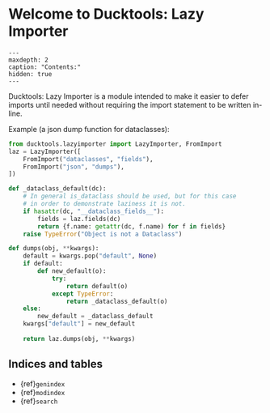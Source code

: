 # Welcome to Ducktools: Lazy Importer #

```{toctree}
---
maxdepth: 2
caption: "Contents:"
hidden: true
---
```

Ducktools: Lazy Importer is a module intended to make it easier to defer
imports until needed without requiring the import statement to be written
in-line.

Example (a json dump function for dataclasses):

```python
from ducktools.lazyimporter import LazyImporter, FromImport
laz = LazyImporter([
    FromImport("dataclasses", "fields"),
    FromImport("json", "dumps"),
])

def _dataclass_default(dc):
    # In general is_dataclass should be used, but for this case
    # in order to demonstrate laziness it is not.
    if hasattr(dc, "__dataclass_fields__"):
        fields = laz.fields(dc)
        return {f.name: getattr(dc, f.name) for f in fields}
    raise TypeError("Object is not a Dataclass")

def dumps(obj, **kwargs):
    default = kwargs.pop("default", None)
    if default:
        def new_default(o):
            try:
                return default(o)
            except TypeError:
                return _dataclass_default(o)
    else:
        new_default = _dataclass_default
    kwargs["default"] = new_default
    
    return laz.dumps(obj, **kwargs)
```


## Indices and tables ##
* {ref}`genindex`
* {ref}`modindex`
* {ref}`search`